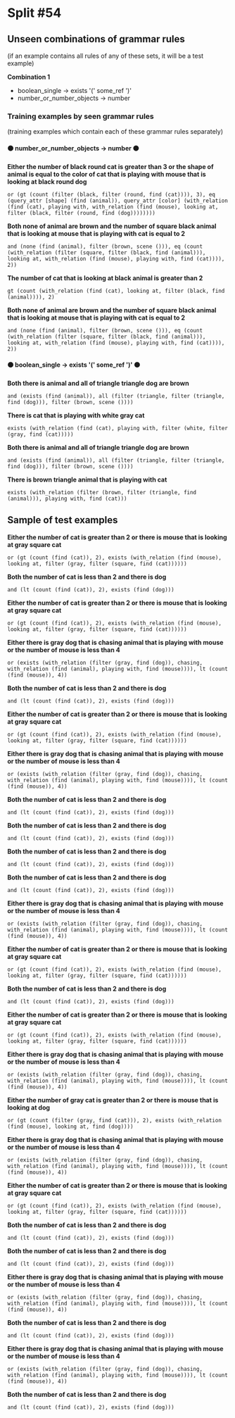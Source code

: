 # Split #54
## Unseen combinations of grammar rules
(if an example contains all rules of any of these sets, it will be a test example)

**Combination 1**
* boolean_single -> exists '(' some_ref ')'
* number_or_number_objects -> number

### Training examples by seen grammar rules
(training examples which contain each of these grammar rules separately)
#### ⚫ number_or_number_objects -> number ⚫
**Either the number of black round cat is greater than 3 or the shape of animal is equal to the color of cat that is playing with mouse that is looking at black round dog**
 ```
or (gt (count (filter (black, filter (round, find (cat)))), 3), eq (query_attr [shape] (find (animal)), query_attr [color] (with_relation (find (cat), playing with, with_relation (find (mouse), looking at, filter (black, filter (round, find (dog))))))))
```
**Both none of animal are brown and the number of square black animal that is looking at mouse that is playing with cat is equal to 2**
 ```
and (none (find (animal), filter (brown, scene ())), eq (count (with_relation (filter (square, filter (black, find (animal))), looking at, with_relation (find (mouse), playing with, find (cat)))), 2))
```
**The number of cat that is looking at black animal is greater than 2**
 ```
gt (count (with_relation (find (cat), looking at, filter (black, find (animal)))), 2)
```
**Both none of animal are brown and the number of square black animal that is looking at mouse that is playing with cat is equal to 2**
 ```
and (none (find (animal), filter (brown, scene ())), eq (count (with_relation (filter (square, filter (black, find (animal))), looking at, with_relation (find (mouse), playing with, find (cat)))), 2))
```
#### ⚫ boolean_single -> exists '(' some_ref ')' ⚫
**Both there is animal and all of triangle triangle dog are brown**
 ```
and (exists (find (animal)), all (filter (triangle, filter (triangle, find (dog))), filter (brown, scene ())))
```
**There is cat that is playing with white gray cat**
 ```
exists (with_relation (find (cat), playing with, filter (white, filter (gray, find (cat)))))
```
**Both there is animal and all of triangle triangle dog are brown**
 ```
and (exists (find (animal)), all (filter (triangle, filter (triangle, find (dog))), filter (brown, scene ())))
```
**There is brown triangle animal that is playing with cat**
 ```
exists (with_relation (filter (brown, filter (triangle, find (animal))), playing with, find (cat)))
```
## Sample of test examples
**Either the number of cat is greater than 2 or there is mouse that is looking at gray square cat**
 ```
or (gt (count (find (cat)), 2), exists (with_relation (find (mouse), looking at, filter (gray, filter (square, find (cat))))))
```
**Both the number of cat is less than 2 and there is dog**
 ```
and (lt (count (find (cat)), 2), exists (find (dog)))
```
**Either the number of cat is greater than 2 or there is mouse that is looking at gray square cat**
 ```
or (gt (count (find (cat)), 2), exists (with_relation (find (mouse), looking at, filter (gray, filter (square, find (cat))))))
```
**Either there is gray dog that is chasing animal that is playing with mouse or the number of mouse is less than 4**
 ```
or (exists (with_relation (filter (gray, find (dog)), chasing, with_relation (find (animal), playing with, find (mouse)))), lt (count (find (mouse)), 4))
```
**Both the number of cat is less than 2 and there is dog**
 ```
and (lt (count (find (cat)), 2), exists (find (dog)))
```
**Either the number of cat is greater than 2 or there is mouse that is looking at gray square cat**
 ```
or (gt (count (find (cat)), 2), exists (with_relation (find (mouse), looking at, filter (gray, filter (square, find (cat))))))
```
**Either there is gray dog that is chasing animal that is playing with mouse or the number of mouse is less than 4**
 ```
or (exists (with_relation (filter (gray, find (dog)), chasing, with_relation (find (animal), playing with, find (mouse)))), lt (count (find (mouse)), 4))
```
**Both the number of cat is less than 2 and there is dog**
 ```
and (lt (count (find (cat)), 2), exists (find (dog)))
```
**Both the number of cat is less than 2 and there is dog**
 ```
and (lt (count (find (cat)), 2), exists (find (dog)))
```
**Both the number of cat is less than 2 and there is dog**
 ```
and (lt (count (find (cat)), 2), exists (find (dog)))
```
**Both the number of cat is less than 2 and there is dog**
 ```
and (lt (count (find (cat)), 2), exists (find (dog)))
```
**Either there is gray dog that is chasing animal that is playing with mouse or the number of mouse is less than 4**
 ```
or (exists (with_relation (filter (gray, find (dog)), chasing, with_relation (find (animal), playing with, find (mouse)))), lt (count (find (mouse)), 4))
```
**Either the number of cat is greater than 2 or there is mouse that is looking at gray square cat**
 ```
or (gt (count (find (cat)), 2), exists (with_relation (find (mouse), looking at, filter (gray, filter (square, find (cat))))))
```
**Both the number of cat is less than 2 and there is dog**
 ```
and (lt (count (find (cat)), 2), exists (find (dog)))
```
**Either the number of cat is greater than 2 or there is mouse that is looking at gray square cat**
 ```
or (gt (count (find (cat)), 2), exists (with_relation (find (mouse), looking at, filter (gray, filter (square, find (cat))))))
```
**Either there is gray dog that is chasing animal that is playing with mouse or the number of mouse is less than 4**
 ```
or (exists (with_relation (filter (gray, find (dog)), chasing, with_relation (find (animal), playing with, find (mouse)))), lt (count (find (mouse)), 4))
```
**Either the number of gray cat is greater than 2 or there is mouse that is looking at dog**
 ```
or (gt (count (filter (gray, find (cat))), 2), exists (with_relation (find (mouse), looking at, find (dog))))
```
**Either there is gray dog that is chasing animal that is playing with mouse or the number of mouse is less than 4**
 ```
or (exists (with_relation (filter (gray, find (dog)), chasing, with_relation (find (animal), playing with, find (mouse)))), lt (count (find (mouse)), 4))
```
**Either the number of cat is greater than 2 or there is mouse that is looking at gray square cat**
 ```
or (gt (count (find (cat)), 2), exists (with_relation (find (mouse), looking at, filter (gray, filter (square, find (cat))))))
```
**Both the number of cat is less than 2 and there is dog**
 ```
and (lt (count (find (cat)), 2), exists (find (dog)))
```
**Both the number of cat is less than 2 and there is dog**
 ```
and (lt (count (find (cat)), 2), exists (find (dog)))
```
**Either there is gray dog that is chasing animal that is playing with mouse or the number of mouse is less than 4**
 ```
or (exists (with_relation (filter (gray, find (dog)), chasing, with_relation (find (animal), playing with, find (mouse)))), lt (count (find (mouse)), 4))
```
**Both the number of cat is less than 2 and there is dog**
 ```
and (lt (count (find (cat)), 2), exists (find (dog)))
```
**Either there is gray dog that is chasing animal that is playing with mouse or the number of mouse is less than 4**
 ```
or (exists (with_relation (filter (gray, find (dog)), chasing, with_relation (find (animal), playing with, find (mouse)))), lt (count (find (mouse)), 4))
```
**Both the number of cat is less than 2 and there is dog**
 ```
and (lt (count (find (cat)), 2), exists (find (dog)))
```